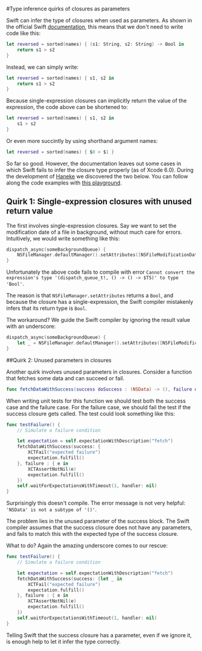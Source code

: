 #Type inference quirks of closures as parameters

Swift can infer the type of closures when used as parameters. As shown in the official Swift [documentation](https://developer.apple.com/library/ios/documentation/Swift/Conceptual/Swift_Programming_Language/Closures.html#//apple_ref/doc/uid/TP40014097-CH11-XID_152), this means that we don't need to write code like this:

```Swift
let reversed = sorted(names) { (s1: String, s2: String) -> Bool in
    return s1 > s2
}
```

Instead, we can simply write:

```Swift
let reversed = sorted(names) { s1, s2 in
    return s1 > s2
}
```

Because single-expression closures can implicitly return the value of the expression, the code above can be shortened to:

```Swift
let reversed = sorted(names) { s1, s2 in
    s1 > s2
}
```

Or even more succintly by using shorthand argument names:

```Swift
let reversed = sorted(names) { $0 > $1 }
```

So far so good. However, the documentation leaves out some cases in which Swift fails to infer the closure type properly (as of Xcode 6.0). During the development of [Haneke](https://github.com/Haneke/HanekeSwift) we discovered the two below. You can follow along the code examples with [this playground](https://github.com/hpique/Articles/tree/master/Swift/Type%20inference%20quirks%20of%20closure%20parameters/Type%20inference%20quirks%20of%20closure%20parameters.playground).

## Quirk 1: Single-expression closures with unused return value

The first involves single-expression closures. Say we want to set the modification date of a file in background, without much care for errors. Intuitively, we would write something like this:

```Swift
dispatch_async(someBackgroundQueue) {
    NSFileManager.defaultManager().setAttributes([NSFileModificationDate : someDate], ofItemAtPath: path, error: nil)
}
```

Unfortunately the above code fails to compile with error `Cannot convert the expression's type '(dispatch_queue_t!, () -> () -> $T5)' to type 'Bool'`.

The reason is that `NSFileManager.setAttributes` returns a `Bool`, and because the closure has a single-expression, the Swift compiler mistakenly infers that its return type is `Bool`. 

The workaround? We guide the Swift compiler by ignoring the result value with an underscore:

```Swift
dispatch_async(someBackgroundQueue) {
    let _ = NSFileManager.defaultManager().setAttributes([NSFileModificationDate : someDate], ofItemAtPath: path, error: nil)
}
```

##Quirk 2: Unused parameters in closures

Another quirk involves unused parameters in closures. Consider a function that fetches some data and can succeed or fail.

```Swift
func fetchDataWithSuccess(success doSuccess : (NSData) -> (), failure doFailure : ((NSError?) -> ()))
```

When writing unit tests for this function we should test both the success case and the failure case. For the failure case, we should fail the test if the success closure gets called. The test could look something like this:

```Swift
func testFailure() {
    // Simulate a failure condition

    let expectation = self.expectationWithDescription("fetch")
    fetchDataWithSuccess(success: {
        XCTFail("expected failure")
        expectation.fulfill()
    }, failure : { e in
        XCTAssertNotNil(e)
        expectation.fulfill()
    })
    self.waitForExpectationsWithTimeout(1, handler: nil)
}
```

Surprisingly this doesn't compile. The error message is not very helpful: `'NSData' is not a subtype of '()'`.

The problem lies in the unused parameter of the success block. The Swift compiler assumes that the success closure does not have any parameters, and fails to match this with the expected type of the success closure.

What to do? Again the amazing underscore comes to our rescue:

```Swift
func testFailure() {
    // Simulate a failure condition

    let expectation = self.expectationWithDescription("fetch")
    fetchDataWithSuccess(success: {let _ in
        XCTFail("expected failure")
        expectation.fulfill()
    }, failure : { e in
        XCTAssertNotNil(e)
        expectation.fulfill()
    })
    self.waitForExpectationsWithTimeout(1, handler: nil)
}
```

Telling Swift that the success closure has a parameter, even if we ignore it, is enough help to let it infer the type correctly.
